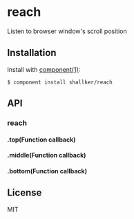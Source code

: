 
# reach

  Listen to browser window's scroll position

## Installation

  Install with [component(1)](http://component.io):

    $ component install shallker/reach

## API

### reach
#### .top(Function callback)
#### .middle(Function callback)
#### .bottom(Function callback)

## License

  MIT
